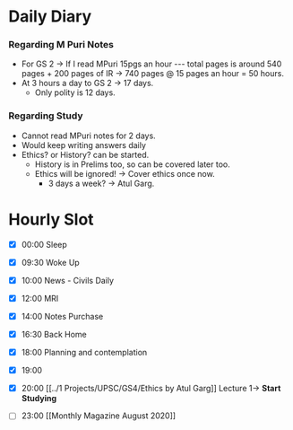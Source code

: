 # Daily Diary
### Regarding M Puri Notes
- For GS 2 -> If I read MPuri 15pgs an hour --- total pages is around 540 pages + 200 pages of IR -> 740 pages @ 15 pages an hour =  50 hours.
- At 3 hours a day to GS 2 -> 17 days.
	- Only polity is 12 days.

### Regarding Study
- Cannot read MPuri notes for 2 days.
- Would keep writing answers daily
- Ethics? or History? can be started.
	- History is in Prelims too, so can be covered later too. 
	- Ethics will be ignored! -> Cover ethics once now.
		- 3 days a week? -> Atul Garg.

# Hourly Slot
- [x] 00:00 Sleep
- [x] 09:30 Woke Up
- [x] 10:00 News - Civils Daily
- [x] 12:00 MRI
- [x] 14:00 Notes Purchase
- [x] 16:30 Back Home
- [x] 18:00 Planning and contemplation
- [x] 19:00 
- [x] 20:00 [[../1 Projects/UPSC/GS4/Ethics by Atul Garg]] Lecture 1-> **Start Studying**
- [ ] 23:00 [[Monthly Magazine August 2020]]



